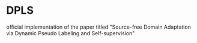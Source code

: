 # DPLS
official implementation of the paper titled "Source-free Domain Adaptation via Dynamic Pseudo Labeling and Self-supervision"
